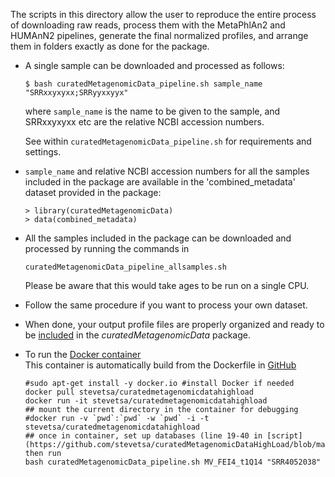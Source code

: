 The scripts in this directory allow the user to reproduce the entire process of downloading raw reads, process them with the  MetaPhlAn2 and HUMAnN2 pipelines, generate the final normalized profiles, and arrange them in folders exactly as done for the package.

* A single sample can be downloaded and processed as follows:

   ```$ bash curatedMetagenomicData_pipeline.sh sample_name "SRRxxyxyxx;SRRyyxxyyx"``` 

   where `sample_name` is the name to be given to the sample, and SRRxxyxyxx etc are the relative NCBI accession numbers.

   See within `curatedMetagenomicData_pipeline.sh` for requirements and settings.

* `sample_name` and relative NCBI accession numbers for all the samples included in the package are available in the 'combined_metadata' dataset provided in the package:

   ```
   > library(curatedMetagenomicData)
   > data(combined_metadata)
   ```

* All the samples included in the package can be downloaded and processed by running the commands in

   `curatedMetagenomicData_pipeline_allsamples.sh`

   Please be aware that this would take ages to be run on a single CPU.

* Follow the same procedure if you want to process your own dataset.

* When done, your output profile files are properly organized and ready to be [included](https://github.com/waldronlab/curatedMetagenomicData/wiki/The-curatedMetagenomicData-pipelines) in the *curatedMetagenomicData* package.

* To run the [Docker container](https://hub.docker.com/r/stevetsa/curatedmetagenomicdatahighload/)  
  This container is automatically build from the Dockerfile in [GitHub](https://github.com/stevetsa/curatedMetagenomicDataHighLoad) 
  ```
  #sudo apt-get install -y docker.io #install Docker if needed
  docker pull stevetsa/curatedmetagenomicdatahighload
  docker run -it stevetsa/curatedmetagenomicdatahighload
  ## mount the current directory in the container for debugging
  #docker run -v `pwd`:`pwd` -w `pwd` -i -t stevetsa/curatedmetagenomicdatahighload
  ## once in container, set up databases (line 19-40 in [script](https://github.com/stevetsa/curatedMetagenomicDataHighLoad/blob/master/curatedMetagenomicData_pipeline.sh)) then run
  bash curatedMetagenomicData_pipeline.sh MV_FEI4_t1Q14 "SRR4052038"
  ```
